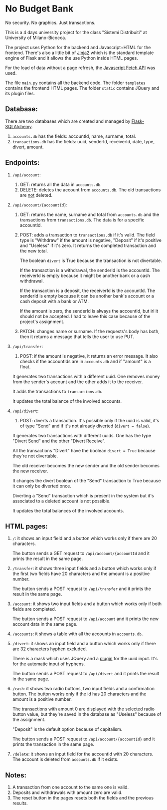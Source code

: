 # **No Budget Bank**

No security. No graphics. Just transactions.

This is a 4 days university project for the class "Sistemi Distribuiti" at University of Milano-Bicocca.

The project uses Python for the backend and Javascript+HTML for the frontend. There's also a little bit of [Jinja2](https://flask.palletsprojects.com/en/2.1.x/templating/) which is the standard template engine of Flask and it allows the use Python inside HTML pages.

For the load of data without a page refresh, the [Javascript Fetch API](https://developer.mozilla.org/en-US/docs/Web/API/Fetch_API) was used.

The file `main.py` contains all the backend code.
The folder `templates` contains the frontend HTML pages.
The folder `static` contains JQuery and its plugin files.

## Database:
There are two databases which are created and managed by [Flask-SQLAlchemy](https://flask-sqlalchemy.palletsprojects.com/en/2.x/).
1. `accounts.db` has the fields: accountId, name, surname, total.
2. `transactions.db` has the fields: uuid, senderId, receiverId, date, type, divert, amount.

## Endpoints:
1. `/api/account`:
    1. GET: returns all the data in `accounts.db`.
    2. DELETE: deletes the account from `accounts.db`. The old transactions are <u>not</u> deleted.
2. `/api/account/{accountId}`:
    1. GET: returns the name, surname and total from `accounts.db` and the transactions from `transactions.db`. The data is for a specific accountId.
    2. POST: adds a transaction to `transactions.db` if it's valid. The field type is "Withdraw" if the amount is negative, "Deposit" if it's positive and "Useless" if it's zero. It returns the completed transaction and the new total.

        The boolean `divert` is True because the transaction is not divertable.

        If the transaction is a withdrawal, the senderId is the accountId. The receiverId is empty because it might be another bank or a cash withdrawal.

        If the transaction is a deposit, the receiverId is the accountId. The senderId is empty because it can be another bank's account or a cash deposit with a bank or ATM.

        If the amount is zero, the senderId is always the accountId, but irl it should not be accepted. I had to leave this case because of the project's assignment.

    3. PATCH: changes name or surname. If the requests's body has both, then it returns a message that tells the user to use PUT.
3. `/api/transfer`:
    1. POST: if the amount is negative, it returns an error message. It also checks if the accountIds are in `accounts.db` and if "amount" is a float.

    It generates two transactions with a different uuid. One removes money from the sender's account and the other adds it to the receiver.

    It adds the transactions to `transactions.db`.

    It updates the total balance of the involved accounts.
4. `/api/divert`:
    1. POST: diverts a transaction. It's possible only if the uuid is valid, it's of type "Send" and if it's not already diverted (`divert = false`).

    It generates two transactions with different uuids. One has the type "Divert Send" and the other "Divert Receive".

    All the transactions "Divert" have the boolean `divert = True` because they're not divertable.

    The old receiver becomes the new sender and the old sender becomes the new receiver.

    It changes the divert boolean of the "Send" transaction to True because it can only be diverted once.

    Diverting a "Send" transaction which is present in the system but it's associated to a deleted account is not possible.

    It updates the total balances of the involved accounts.

## HTML pages:
1. `/`:
    it shows an input field and a button which works only if there are 20 characters.

    The button sends a GET request to `/api/account/{accountId` and it prints the result in the same page.
2. `/transfer`:
    it shows three input fields and a button which works only if the first two fields have 20 characters and the amount is a positive number.

    The button sends a POST request to `/api/transfer` and it prints the result in the same page.
3. `/account`:
    it shows two input fields and a button which works only if both fields are completed.

    The button sends a POST request to `/api/account` and it prints the new account data in the same page.
4. `/accounts`:
    it shows a table with all the accounts in `accounts.db`.
5. `/divert`:
    it shows an input field and a button which works only if there are 32 characters hyphen excluded.

    There is a mask which uses JQuery and a [plugin](https://igorescobar.github.io/jQuery-Mask-Plugin/) for the uuid input. It's for the automatic input of hyphens.

    The button sends a POST request to `/api/divert` and it prints the result in the same page.
6. `/cash`:
   it shows two radio buttons, two input fields and a confirmation button. The button works only if the id has 20 characters and the amount is a positive number.

   The transactions with amount 0 are displayed with the selected radio button value, but they're saved in the database as "Useless" because of the assignment.

   "Deposit" is the default option because of capitalism.

    The button sends a POST request to `/api/account/{accountId}` and it prints the transaction in the same page.
7. `/delete`:
   it shows an input field for the accountId with 20 characters. The account is deleted from `accounts.db` if it exists.

## Notes:
1. A transaction from one account to the same one is valid.
2. Deposits and withdrawals with amount zero are valid.
3. The reset button in the pages resets both the fields and the previous results. 










